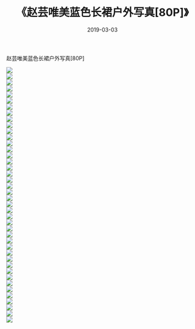 ﻿---
layout: post
title:  《赵芸唯美蓝色长裙户外写真[80P]》
date:   2019-03-03
img: http://img.660000.xyz/Sharelink/性感/2019/赵芸唯美蓝色长裙户外写真[80P]/000.jpg
categories: [美女, 清纯, 唯美]
---

赵芸唯美蓝色长裙户外写真[80P]

  ![](http://img.660000.xyz/Sharelink/性感/2019/赵芸唯美蓝色长裙户外写真[80P]/001.jpg) <br> ![](http://img.660000.xyz/Sharelink/性感/2019/赵芸唯美蓝色长裙户外写真[80P]/002.jpg) <br> ![](http://img.660000.xyz/Sharelink/性感/2019/赵芸唯美蓝色长裙户外写真[80P]/003.jpg) <br> ![](http://img.660000.xyz/Sharelink/性感/2019/赵芸唯美蓝色长裙户外写真[80P]/004.jpg) <br> ![](http://img.660000.xyz/Sharelink/性感/2019/赵芸唯美蓝色长裙户外写真[80P]/005.jpg) <br> ![](http://img.660000.xyz/Sharelink/性感/2019/赵芸唯美蓝色长裙户外写真[80P]/006.jpg) <br> ![](http://img.660000.xyz/Sharelink/性感/2019/赵芸唯美蓝色长裙户外写真[80P]/007.jpg) <br> ![](http://img.660000.xyz/Sharelink/性感/2019/赵芸唯美蓝色长裙户外写真[80P]/008.jpg) <br> ![](http://img.660000.xyz/Sharelink/性感/2019/赵芸唯美蓝色长裙户外写真[80P]/009.jpg) <br> ![](http://img.660000.xyz/Sharelink/性感/2019/赵芸唯美蓝色长裙户外写真[80P]/010.jpg) <br> ![](http://img.660000.xyz/Sharelink/性感/2019/赵芸唯美蓝色长裙户外写真[80P]/011.jpg) <br> ![](http://img.660000.xyz/Sharelink/性感/2019/赵芸唯美蓝色长裙户外写真[80P]/012.jpg) <br> ![](http://img.660000.xyz/Sharelink/性感/2019/赵芸唯美蓝色长裙户外写真[80P]/013.jpg) <br> ![](http://img.660000.xyz/Sharelink/性感/2019/赵芸唯美蓝色长裙户外写真[80P]/014.jpg) <br> ![](http://img.660000.xyz/Sharelink/性感/2019/赵芸唯美蓝色长裙户外写真[80P]/015.jpg) <br> ![](http://img.660000.xyz/Sharelink/性感/2019/赵芸唯美蓝色长裙户外写真[80P]/016.jpg) <br> ![](http://img.660000.xyz/Sharelink/性感/2019/赵芸唯美蓝色长裙户外写真[80P]/017.jpg) <br> ![](http://img.660000.xyz/Sharelink/性感/2019/赵芸唯美蓝色长裙户外写真[80P]/018.jpg) <br> ![](http://img.660000.xyz/Sharelink/性感/2019/赵芸唯美蓝色长裙户外写真[80P]/019.jpg) <br> ![](http://img.660000.xyz/Sharelink/性感/2019/赵芸唯美蓝色长裙户外写真[80P]/020.jpg) <br> ![](http://img.660000.xyz/Sharelink/性感/2019/赵芸唯美蓝色长裙户外写真[80P]/021.jpg) <br> ![](http://img.660000.xyz/Sharelink/性感/2019/赵芸唯美蓝色长裙户外写真[80P]/022.jpg) <br> ![](http://img.660000.xyz/Sharelink/性感/2019/赵芸唯美蓝色长裙户外写真[80P]/023.jpg) <br> ![](http://img.660000.xyz/Sharelink/性感/2019/赵芸唯美蓝色长裙户外写真[80P]/024.jpg) <br> ![](http://img.660000.xyz/Sharelink/性感/2019/赵芸唯美蓝色长裙户外写真[80P]/025.jpg) <br> ![](http://img.660000.xyz/Sharelink/性感/2019/赵芸唯美蓝色长裙户外写真[80P]/026.jpg) <br> ![](http://img.660000.xyz/Sharelink/性感/2019/赵芸唯美蓝色长裙户外写真[80P]/027.jpg) <br> ![](http://img.660000.xyz/Sharelink/性感/2019/赵芸唯美蓝色长裙户外写真[80P]/028.jpg) <br> ![](http://img.660000.xyz/Sharelink/性感/2019/赵芸唯美蓝色长裙户外写真[80P]/029.jpg) <br> ![](http://img.660000.xyz/Sharelink/性感/2019/赵芸唯美蓝色长裙户外写真[80P]/030.jpg) <br> ![](http://img.660000.xyz/Sharelink/性感/2019/赵芸唯美蓝色长裙户外写真[80P]/031.jpg) <br> ![](http://img.660000.xyz/Sharelink/性感/2019/赵芸唯美蓝色长裙户外写真[80P]/032.jpg) <br> ![](http://img.660000.xyz/Sharelink/性感/2019/赵芸唯美蓝色长裙户外写真[80P]/033.jpg) <br> ![](http://img.660000.xyz/Sharelink/性感/2019/赵芸唯美蓝色长裙户外写真[80P]/034.jpg) <br> ![](http://img.660000.xyz/Sharelink/性感/2019/赵芸唯美蓝色长裙户外写真[80P]/035.jpg) <br> ![](http://img.660000.xyz/Sharelink/性感/2019/赵芸唯美蓝色长裙户外写真[80P]/036.jpg) <br> ![](http://img.660000.xyz/Sharelink/性感/2019/赵芸唯美蓝色长裙户外写真[80P]/037.jpg) <br> ![](http://img.660000.xyz/Sharelink/性感/2019/赵芸唯美蓝色长裙户外写真[80P]/038.jpg) <br> ![](http://img.660000.xyz/Sharelink/性感/2019/赵芸唯美蓝色长裙户外写真[80P]/039.jpg) <br> ![](http://img.660000.xyz/Sharelink/性感/2019/赵芸唯美蓝色长裙户外写真[80P]/040.jpg) <br> ![](http://img.660000.xyz/Sharelink/性感/2019/赵芸唯美蓝色长裙户外写真[80P]/041.jpg) <br> ![](http://img.660000.xyz/Sharelink/性感/2019/赵芸唯美蓝色长裙户外写真[80P]/042.jpg) <br>